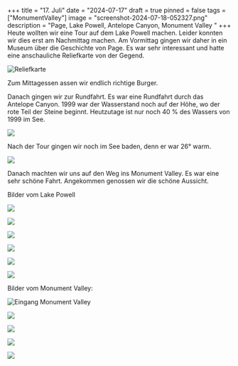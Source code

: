 +++
title = "17. Juli"
date = "2024-07-17"
draft = true
pinned = false
tags = ["MonumentValley"]
image = "screenshot-2024-07-18-052327.png"
description = "Page, Lake Powell, Antelope Canyon, Monument Valley "
+++
Heute wollten wir eine Tour auf dem Lake Powell machen. Leider konnten wir dies erst am Nachmittag machen. Am Vormittag gingen wir daher in ein Museum über die Geschichte von Page. Es war sehr interessant und hatte eine anschauliche Reliefkarte von der Gegend.

![Reliefkarte](screenshot-2024-07-18-053047.png)

Zum Mittagessen assen wir endlich richtige Burger.

Danach gingen wir zur Rundfahrt. Es war eine Rundfahrt durch das Antelope Canyon. 1999 war der Wasserstand noch auf der Höhe, wo der rote Teil der Steine beginnt. Heutzutage ist nur noch 40 % des Wassers von 1999 im See.

![](screenshot-2024-07-18-051910.png)

Nach der Tour gingen wir noch im See baden, denn er war 26° warm.

![](screenshot-2024-07-18-052304.png)

Danach machten wir uns auf den Weg ins Monument Valley. Es war eine sehr schöne Fahrt. Angekommen genossen wir die schöne Aussicht.

Bilder vom Lake Powell

![](screenshot-2024-07-18-051915.png)

![](screenshot-2024-07-18-051925.png)

![](screenshot-2024-07-18-052031.png)

![](screenshot-2024-07-18-052012.png)

![](screenshot-2024-07-18-051945.png)

![](screenshot-2024-07-18-051935.png)

Bilder vom Monument Valley: 

![Eingang Monument Valley](screenshot-2024-07-18-052053.png)

![](screenshot-2024-07-18-052136.png)

![](screenshot-2024-07-18-052126.png)

![](screenshot-2024-07-18-052115.png)

![](screenshot-2024-07-18-052103.png)